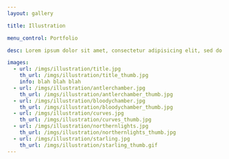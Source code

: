 ```yaml
---
layout: gallery

title: Illustration

menu_control: Portfolio

desc: Lorem ipsum dolor sit amet, consectetur adipisicing elit, sed do eiusmod tempor incididunt ut labore et dolore magna aliqua. Ut enim ad minim veniam, quis nostrud exercitation ullamco laboris nisi ut aliquip ex ea commodo consequat. Duis aute irure dolor in reprehenderit in voluptate velit esse cillum dolore eu fugiat nulla pariatur. Excepteur sint occaecat cupidatat non proident, sunt in culpa qui officia deserunt mollit anim id est laborum.

images:
  - url: /imgs/illustration/title.jpg
    th_url: /imgs/illustration/title_thumb.jpg
    info: blah blah blah 
  - url: /imgs/illustration/antlerchamber.jpg
    th_url: /imgs/illustration/antlerchamber_thumb.jpg
  - url: /imgs/illustration/bloodychamber.jpg
    th_url: /imgs/illustration/bloodychamber_thumb.jpg
  - url: /imgs/illustration/curves.jpg
    th_url: /imgs/illustration/curves_thumb.jpg
  - url: /imgs/illustration/northernlights.jpg
    th_url: /imgs/illustration/northernlights_thumb.jpg
  - url: /imgs/illustration/starling.jpg
    th_url: /imgs/illustration/starling_thumb.gif
---
```

